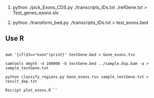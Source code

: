 


1.  python ./pick_Exons_CDS.py ./transcripts_IDs.txt ./refGene.txt > Test_genes_exons.xls

2.  python ./transform_bed.py ./transcripts_IDs.txt > test_exons.bed

## Use R

```grep 'ENST000_N' /data/annotation/database/gencode.v30lift37.annotation.gtf > testGene.bed

awk '{if($3=="exon")print}' testGene.bed > Gene_exons.tsv

samtools depth -d 100000 -b testGene.bed ../sample.dup.bam -a > sample_testGene.txt

python classify_regions.py Gene_exons.tsv sample_testGene.txt > result_dep.txt

Rscript plot_exons.R```
